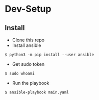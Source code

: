 # Dev-Setup

## Install

- Clone this repo
- Install ansible

```
$ python3 -m pip install --user ansible
```

- Get sudo token

```
$ sudo whoami
```

- Run the playbook

```
$ ansible-playbook main.yaml
```
